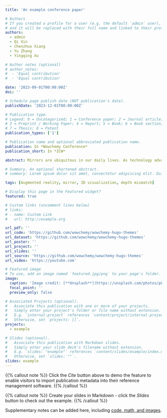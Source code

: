 ```yaml
---
title: 'An example conference paper'

# Authors
# If you created a profile for a user (e.g. the default `admin` user), write the username (folder name) here
# and it will be replaced with their full name and linked to their profile.
authors:
  - admin
  - Qi Xin
  - Chenzhuo Xiang
  - Yu Zhang
  - Yingqing Xu

# Author notes (optional)
# author_notes:
#  - 'Equal contribution'
#  - 'Equal contribution'

date: '2023-09-01T00:00:00Z'
doi: ''

# Schedule page publish date (NOT publication's date).
publishDate: '2023-12-01T00:00:00Z'

# Publication type.
# Legend: 0 = Uncategorized; 1 = Conference paper; 2 = Journal article;
# 3 = Preprint / Working Paper; 4 = Report; 5 = Book; 6 = Book section;
# 7 = Thesis; 8 = Patent
publication_types: ['1']

# Publication name and optional abbreviated publication name.
publication: In *Wowchemy Conference*
publication_short: In *ICW*

abstract: Mirrors are ubiquitous in our daily lives. As technology advances in the recent decade, smart mirrors that combine reflective surfaces with screens have emerged to enhance people's interaction with mirrors. However, this approach engenders a problem of depth incongruity, obstructing the simultaneous perception of one’s 3D reflection in the mirror and the 2D display on the screen, significantly impairing the user experience of smart mirrors. To address this depth disparity and achieve seamless mirror-based augmented reality (AR) with better integration of screen content and mirror imaging, we present an innovative system named 3D-Mirrorcle. Our system utilizes a cylindrical grating between the screen and the half-mirror. Together with real-time eye tracking and image alignment algorithms to match the disparity between the left and right views with that of both eyes, our system achieves two major breakthroughs: glasses-free 3D display and mirror-AR alignment. To validate the effectiveness of 3D-Mirrorcle, we implemented a prototype that projects AR contours onto the user's face. 36 participants were invited to engage in a hands-on trial and provide feedback through interviews. The findings from our user study highlight that our system outperforms various other mirror AR technologies in terms of usability, immersion, and satisfaction. These encouraging results underscore the immense potential of our method as a pivotal technology in truly bringing AR to our life.

# Summary. An optional shortened abstract.
# summary: Lorem ipsum dolor sit amet, consectetur adipiscing elit. Duis posuere tellus ac convallis placerat. Proin tincidunt magna sed ex sollicitudin condimentum.

tags: [Augmented reality, mirror, 3D visualization, depth mismatch]

# Display this page in the Featured widget?
featured: true

# Custom links (uncomment lines below)
# links:
# - name: Custom Link
#   url: http://example.org

url_pdf: ''
url_code: 'https://github.com/wowchemy/wowchemy-hugo-themes'
url_dataset: 'https://github.com/wowchemy/wowchemy-hugo-themes'
url_poster: ''
url_project: ''
url_slides: ''
url_source: 'https://github.com/wowchemy/wowchemy-hugo-themes'
url_video: 'https://youtube.com'

# Featured image
# To use, add an image named `featured.jpg/png` to your page's folder.
image:
  caption: 'Image credit: [**Unsplash**](https://unsplash.com/photos/pLCdAaMFLTE)'
  focal_point: ''
  preview_only: false

# Associated Projects (optional).
#   Associate this publication with one or more of your projects.
#   Simply enter your project's folder or file name without extension.
#   E.g. `internal-project` references `content/project/internal-project/index.md`.
#   Otherwise, set `projects: []`.
projects:
  - example

# Slides (optional).
#   Associate this publication with Markdown slides.
#   Simply enter your slide deck's filename without extension.
#   E.g. `slides: "example"` references `content/slides/example/index.md`.
#   Otherwise, set `slides: ""`.
slides: example
---
```


{{% callout note %}}
Click the _Cite_ button above to demo the feature to enable visitors to import publication metadata into their reference management software.
{{% /callout %}}

{{% callout note %}}
Create your slides in Markdown - click the _Slides_ button to check out the example.
{{% /callout %}}

Supplementary notes can be added here, including [code, math, and images](https://wowchemy.com/docs/writing-markdown-latex/).
